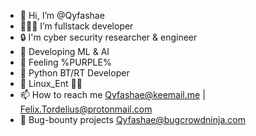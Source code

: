 - 👋 Hi, I’m @Qyfashae
- 👨🏽‍💻 I’m fullstack developer
- 🔒 I'm cyber security researcher & engineer
- 🌱 Developing ML & AI
- 💜 Feeling %PURPLE%
- 🐍 Python BT/RT Developer
- 🐉 Linux_Ent 🥷🏽
- 📫 How to reach me Qyfashae@keemail.me | Felix.Tordelius@protonmail.com
- 👻 Bug-bounty projects Qyfashae@bugcrowdninja.com

